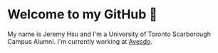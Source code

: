 # Welcome to my GitHub 👋

My name is Jeremy Hsu and I'm a University of Toronto Scarborough Campus Alumni. I'm currently working at [Avesdo](https://avesdo.com/).

